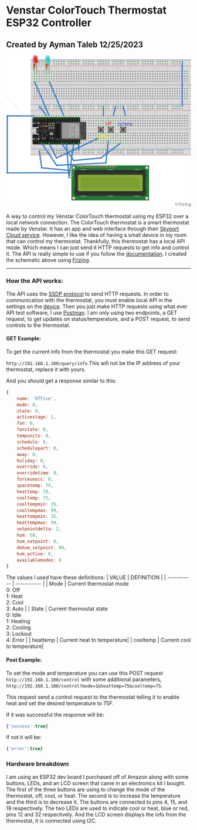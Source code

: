 # Venstar ColorTouch Thermostat ESP32 Controller

## Created by Ayman Taleb 12/25/2023
![thermostat controller circuit schematic](screenshot.png)

A way to control my Venstar ColorTouch thermostat using my ESP32 over a local network connection. The ColorTouch thermostat is a smart thermostat made by Venstar. It has an app and web interface through their [Skyport Cloud service](https://venstar.com/skyport/). However, I like the idea of having a small device in my room that can control my thermostat. Thankfully, this thermostat has a local API mode. Which means I can just send it HTTP requests to get info and control it. The API is really simple to use if you follow the [documentation](https://developer.venstar.com/). I created the schematic above using [Frizing](https://fritzing.org/).


---
### How the API works:
The API uses the [SSDP protocol](https://en.wikipedia.org/wiki/Simple_Service_Discovery_Protocol) to send HTTP requests. In order to communication with the thermostat, you must enable local API in the settings on the [device](https://www.youtube.com/watch?v=kB_HcJ3kqCg). Then you just make HTTP requests using what ever API test software, I use [Postman](https://www.postman.com/). I am only using two endpoints, a GET request, to get updates on status/temperature, and a POST request, to send controls to the thermostat. 

#### GET Example:
To get the current info from the thermostat you make this GET request:

``http://192.168.1.100/query/info`` This will not be the IP address of your thermostat, replace it with yours.


And you should get a response similar to this:
```js
{
    name: 'Office',
    mode: 0,
    state: 0,
    activestage: 1,
    fan: 0,
    fanstate: 0,
    tempunits: 0,
    schedule: 0,
    schedulepart: 0,
    away: 0,
    holiday: 0,
    override: 0,
    overridetime: 0,
    forceunocc: 0,
    spacetemp: 79,
    heattemp: 78,
    cooltemp: 75,
    cooltempmin: 35,
    cooltempmax: 99,
    heattempmin: 35,
    heattempmax: 99,
    setpointdelta: 2,
    hum: 50,
    hum_setpoint: 0,
    dehum_setpoint: 99,
    hum_active: 0,
    availablemodes: 0
}
```
The values I used have these definitions:
| VALUE | DEFINITION |
| ----------- | ----------- |
| Mode | Current thermostat mode<br>0: Off<br>1: Heat<br>2: Cool<br>3: Auto |
| State | Current thermostat state<br>0: Idle<br>1: Heating<br>2: Cooling<br>3: Lockout<br>4: Error |
| heattemp | Current heat to temperature|
| cooltemp | Current cool to temperature|


#### Post Example:
To set the mode and temperature you can use this POST request
``http://192.168.1.100/control`` with some additional parameters,
``http://192.168.1.100/control?mode=1&heattemp=75&cooltemp=75``.

This request send a control request to the thermostat telling it to enable heat and set the desired temperature to 75F. 

If it was successful the response will be:

```js
{'success':true}
``` 
If not it will be:

```js
{'error':true}
``` 
### Hardware breakdown
I am using an ESP32 dev board I purchased off of Amazon along with some buttons, LEDs, and an LCD screen that came in an electronics kit I bought. The first of the three buttons are using to change the mode of the thermostat, off, cool, or heat. The second is to increase the temperature and the third is to decrease it. The buttons are connected to pins 4, 15, and 19 respectively. The two LEDs are used to indicate cool or heat, blue or red, pins 12 and 32 respectively. And the LCD screen displays the info from the thermostat, it is connected using I2C. 
